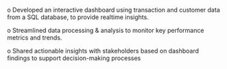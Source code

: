 o Developed an interactive dashboard using transaction and customer data from a SQL database, to provide realtime insights.

o Streamlined data processing & analysis to monitor key performance metrics and trends.

o Shared actionable insights with stakeholders based on dashboard findings to support decision-making
processes
